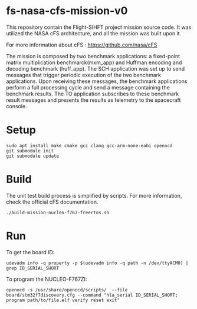 # fs-nasa-cfs-mission-v0

This repository contain the Flight-SIHFT project mission source code.
It was utilized the NASA cFS architecture, and all the mission was built upon it.

For more information about cFS : <https://github.com/nasa/cFS>

The mission is composed by two benchmark applications: a fixed-point matrix multiplication benchmarck(mxm_app) and Huffman encoding and decoding benchmark (huff_app).
The SCH application was set up to send messages that trigger periodic execution of the two benchmark applications.
Upon receiving these messages, the benchmark applications perform a full processing cycle and send a message containing the benchmark results.
The TO application subscribes to these benchmark result messages and presents the results as telemetry to the spacecraft console.

# Setup
    sudo apt install make cmake gcc clang gcc-arm-none-eabi openocd
    git submodule init
    git submodule update

# Build
The unit test build process is simplified by scripts. For more information, check the official cFS documentation.

    ./build-mission-nucleo-f767-freertos.sh

# Run
To get the board ID:

    udevadm info -q property -p $(udevadm info -q path -n /dev/ttyACM0) | grep ID_SERIAL_SHORT

To program the NUCLEO-F767ZI:

    openocd -s /usr/share/openocd/scripts/  --file board/stm32f7discovery.cfg --command "hla_serial ID_SERIAL_SHORT; program path/to/file.elf verify reset exit"
